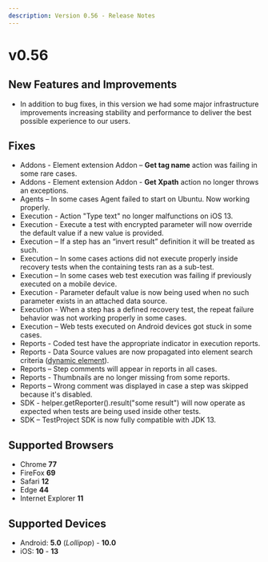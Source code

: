 ```yaml
---
description: Version 0.56 - Release Notes
---
```


# v0.56

## New Features and Improvements

* In addition to bug fixes, in this version we had some major infrastructure improvements increasing stability and performance to deliver the best possible experience to our users.  

## Fixes

* Addons - Element extension Addon – **Get tag name** action was failing in some rare cases.
* Addons - Element extension Addon - **Get Xpath** action no longer throws an exceptions.
* Agents – In some cases Agent failed to start on Ubuntu. Now working properly.
* Execution - Action "Type text" no longer malfunctions on iOS 13.
* Execution - Execute a test with encrypted parameter will now override the default value if a new value is provided.
* Execution – If a step has an “invert result” definition it will be treated as such.
* Execution – In some cases actions did not execute properly inside recovery tests when the containing tests ran as a sub-test.
* Execution – In some cases web test execution was failing if previously executed on a mobile device.
* Execution - Parameter default value is now being used when no such parameter exists in an attached data source.
* Execution - When a step has a defined recovery test, the repeat failure behavior was not working properly in some cases.
* Execution – Web tests executed on Android devices got stuck in some cases.
* Reports - Coded test have the appropriate indicator in execution reports.
* Reports - Data Source values are now propagated into element search criteria ([dynamic element](https://docs.testproject.io/using-the-smart-test-recorder/finding-and-using-elements/element-locator)).
* Reports – Step comments will appear in reports in all cases.
* Reports - Thumbnails are no longer missing from some reports.
* Reports – Wrong comment was displayed in case a step was skipped because it's disabled.
* SDK - helper.getReporter().result("some result") will now operate as expected when tests are being used inside other tests.
* SDK – TestProject SDK is now fully compatible with JDK 13.

## Supported Browsers

* Chrome **77**
* FireFox **69**
* Safari **12**
* Edge **44**
* Internet Explorer **11**

## Supported Devices

* Android: **5.0** (*Lollipop*) - **10.0**
* iOS: **10** - **13**
